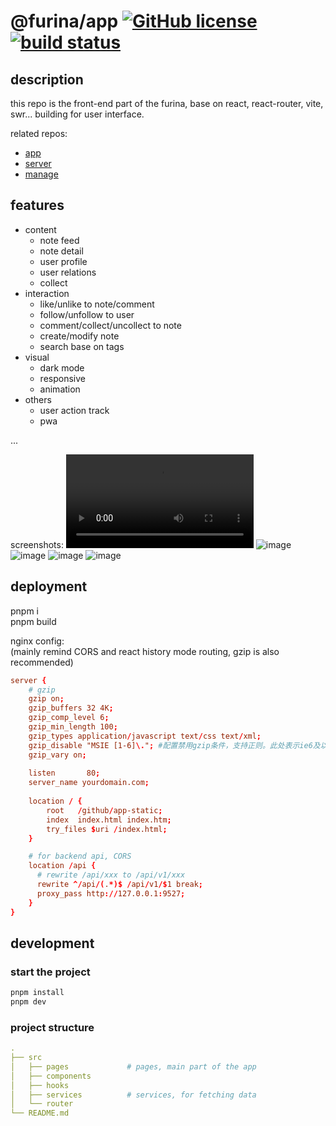 # @furina/app [![GitHub license](https://img.shields.io/badge/license-MIT-blue.svg)](https://github.com/rainbow-dust/app/blob/main/LICENSE)  [![build status](https://github.com/rainbow-dust/app/actions/workflows/build.yml/badge.svg?branch=main)](https://github.com/rainbow-dust/app/actions/workflows/build.yml)

## description

this repo is the front-end part of the furina, base on react, react-router, vite, swr... building for user interface.

related repos:

- [app](https://github.com/rainbow-dust/app)
- [server](https://github.com/rainbow-dust/server)
- [manage](https://github.com/rainbow-dust/manage)

## features
<!-- may be some screenshots here is better... -->

- content
  - note feed
  - note detail
  - user profile
  - user relations
  - collect
- interaction
  - like/unlike to note/comment
  - follow/unfollow to user
  - comment/collect/uncollect to note
  - create/modify note
  - search base on tags
- visual
  - dark mode
  - responsive
  - animation
- others
  - user action track
  - pwa
  
...

screenshots:
<video src="./screenshots/2024-2-20%20141432.mp4" controls="controls">Your browser does not support the video tag.</video>
![image](./screenshots/2024-2-20%20141410.jpg)
![image](./screenshots/2024-2-20%20141422.jpg)
![image](./screenshots/2024-2-20%20141427.jpg)
![image](./screenshots/2024-2-20%20141416.jpg)

## deployment

pnpm i  
pnpm build  

nginx config:  
(mainly remind CORS and react history mode routing, gzip is also recommended)

```conf
server {
    # gzip
    gzip on;
    gzip_buffers 32 4K;
    gzip_comp_level 6;
    gzip_min_length 100;
    gzip_types application/javascript text/css text/xml;
    gzip_disable "MSIE [1-6]\."; #配置禁用gzip条件，支持正则。此处表示ie6及以下不启用gzip（因为ie低版本不支持）
    gzip_vary on;
    
    listen       80;
    server_name yourdomain.com;
    
    location / {
        root   /github/app-static;
        index  index.html index.htm;
        try_files $uri /index.html;
    }

    # for backend api, CORS
    location /api {
      # rewrite /api/xxx to /api/v1/xxx
      rewrite ^/api/(.*)$ /api/v1/$1 break;
      proxy_pass http://127.0.0.1:9527;
    }
}
```

## development

### start the project

```bash
pnpm install
pnpm dev
```

### project structure

```yaml
.
├── src
│   ├── pages             # pages, main part of the app
│   ├── components
│   ├── hooks
│   ├── services          # services, for fetching data
│   └── router
└── README.md
```
